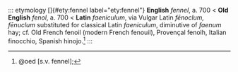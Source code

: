 ::: etymology
[]{#ety:fennel label="ety:fennel"} **English** *fennel*, a. 700 \< **Old
English** *fenol*, a. 700 \< **Latin** *faeniculum*, via Vulgar Latin
*fēnoclum, fēnuclum* substituted for classical Latin *faeniculum*,
diminutive of *faenum* hay; cf. Old French fenoil (modern French
fenouil), Provençal fenolh, Italian finocchio, Spanish hinojo.[^1]
:::

[^1]: @oed [s.v. fennel];
